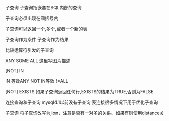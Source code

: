 子查询
子查询指嵌套在SQL内部的查询

子查询必须出现在圆括号内

子查询可以返回一个,多个,或者一个新的表

子查询作为条件 
子查询作为结果

比较运算符引发的子查询

ANY SOME ALL 
这里写图片描述

[NOT] IN

IN 等效ANY 
NOT IN等效 !=ALL

[NOT] EXISTS 
如果子查询返回任何行,EXISTS的结果为TRUE,否则为FALSE

连接查询和子查询 
mysql4.1以前没有子查询 
表连接很多情况下用于优化子查询

子查询
将子查询改写为jion，注意是否有一对多的关系。如果有则使用distance关